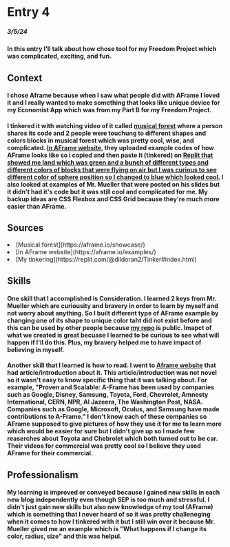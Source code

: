 # Entry 4
##### 3/5/24

#### In this entry I'll talk about how chose tool for my Freedom Project which was complicated, exciting, and fun. 

## Context

#### I chose Aframe because when I saw what people did with AFrame I loved it and I really wanted to make something that looks like unique device for my Economist App which was from my Part B for my Freedom Project. 

#### I tinkered it with watching video of it called [musical forest](https://aframe.io/showcase/) where a person shares its code and 2 people were touchung to different shapes and colors blocks in musical forest which was pretty cool, wise, and complicated. [In AFrame website](https://aframe.io/examples/), they uploaded example codes of how AFrame looks like so i copied and then paste it (tinkered) on [Replit that showed me land which was green and a bunch of different types and different colors of blocks that were flying on air but I was curious to see different color of sphere position so I changed to blue which looked cool.](https://replit.com/@dildoran2/Tinker#index.html) I also looked at examples of Mr. Mueller that were posted on his slides but it didn't had it's code but it was still cool and complicated for me. My backup ideas are CSS Flexbox and CSS Grid because they're much more easier than AFrame. 

## Sources

<li> [Musical forest](https://aframe.io/showcase/) </li>
<li> [In AFrame website](https://aframe.io/examples/) </li>
<li> [My tinkering](https://replit.com/@dildoran2/Tinker#index.html) </li>

## Skills

#### One skill that I accomplished is Consideration. I learned 2 keys from Mr. Mueller which are curiousity and bravery in order to learn by myself and not worry about anything. So I built different type of AFrame example by changing one of its shape to unique color taht did not exist before and this can be used by other people because [my repo](https://replit.com/@dildoran2/Tinker#index.html) is public. Imapct of what we created is great becuase I learned to be curious to see what will happen if I'll do this. Plus, my bravery helped me to have impact of believing in myself. 

#### Another skill that I learned is how to read. I went to [Aframe website](https://aframe.io/) that had article/introduction about it. This article/introduction was not novel so it wasn't easy to know specific thing that it was talking about. For example, "Proven and Scalable: A-Frame has been used by companies such as Google, Disney, Samsung, Toyota, Ford, Chevrolet, Amnesty International, CERN, NPR, Al Jazeera, The Washington Post, NASA. Companies such as Google, Microsoft, Oculus, and Samsung have made contributions to A-Frame." I don't know each of these companies so AFrame supposed to give pictures of how they use it for me to learn more which would be easier for sure but I didn't give up so I made few reaserches about Toyota and Chebrolet which both turned out to be car. Their videos for commercial was pretty cool so I believe they used AFrame for their commercial. 

## Professionalism
#### My learning is improved or conveyed because I gained new skills in each new blog independently even though SEP is too much and stressful. I didn't just gain new skills but also new knowledge of my tool (AFrame) which is something that I never heard of so it was pretty challeneging when it comes to how I tinkered with it but I still win over it because Mr. Mueller gived me an example which is "What happens if I change its color, radius, size" and this was helpul. 
